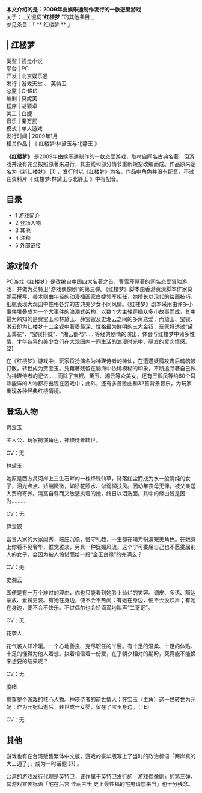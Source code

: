 **本文介绍的是：2009年由娱乐通制作发行的一款恋爱游戏**  
关于： _关键词“**红楼梦** ”的其他条目 _  
参见条目：「 ** 红楼梦  ** 」

|  红楼梦  
---  
类型  |  视觉小说   
平台  |  PC   
开发  |  北京娱乐通   
发行  |  游戏天堂  、  英特卫   
总监  |  CHRIS   
编剧  |  莫妮芙   
程序  |  胡颖卓   
美工  |  白婕   
音乐  |  秦万民   
模式  |  单人游戏   
发行时间  |  2009年1月   
相关作品  |  《  红楼梦:林黛玉与北静王  》   
  
**《红楼梦》**
是2009年由娱乐通制作的一款恋爱游戏，取材自同名古典名著，但游戏并没有完全按照原著来进行，其主线和部分情节重新架空改编而成。作品原来定名为《新红楼梦》
[1]  ，发行时以《红楼梦》为名。作品中角色并没有配音，不过在资料片《  红楼梦:林黛玉与北静王  》中有配音。

##  目录

  * 1  游戏简介 
  * 2  登场人物 
  * 3  其他 
  * 4  注释 
  * 5  外部链接 

##  游戏简介

PC游戏《红楼梦》是改编自中国四大名著之首，曹雪芹原著的同名恋爱冒险游戏，并做为英特卫“游戏偶像剧”的第三弹。《红楼梦》脚本由香港资深脚本作家莫妮芙撰写、美术则由年轻的动漫插画家白婕领军担任，她擅长以现代的绘画技巧，细腻表现大观园中性格各异的古典美少女不同风情。《红楼梦》剧本采用由许多小事件堆叠成为一个大事件的浪潮式架构，以数个大主轴穿插众多小故事而成，其中最为熟知的是贾宝玉和林黛玉、薛宝钗及史湘云之间的多角恋爱，而黛玉、宝钗、湘云即为红楼梦十二金钗中著墨最深、性格最为鲜明的三大金钗，玩家将透过“黛玉葬花”、“宝钗扑蝶”、“湘云卧芍”……等经典剧情的演出，体会与红楼梦中诸多性情、才华各异的美少女们在大观园内一同生活的浪漫时光中，萌发的爱恋情感。
[2]

在《红楼梦》游戏中，玩家将扮演名为神瑛侍者的神仙，在遭遇妖魔攻击后魂魄被打散，转世成为贾宝玉。凭藉著残留在脑海中依稀模糊的印象，不断追寻著自己做为神瑛侍者的记忆……而除了宝钗、黛玉、湘云等众美女，还有王熙凤等约60个耳熟能详的人物都将出现在游戏中；此外，还有多首歌曲和32首背景音乐，为玩家重现各种经典红楼情境。

##  登场人物

贾宝玉

主人公，玩家扮演角色，神瑛侍者转世。

CV：无

林黛玉

她原是西方灵河岸上三生石畔的一株绛珠仙草，降落红尘而成为水一般清纯的女子，泪光点点、娇喘微微，如娇花照水、似弱柳扶风。因幼年丧母无伴，被父亲送入贾府寄养。清高自尊而又敏感执着的她，终日以泪洗面。其中的缘由皆是因为………

CV：无

薛宝钗

富贵人家的大家闺秀，端庄沉稳，恪守礼教，一生都在竭力扮演完美角色。在她身上你看不见奢华，惟觉雅淡，另具一种妩媚风流。这个宁可委屈自己也不愿委屈别人的女子，会因为被人怜惜而给一段“金玉良缘”的完满么？

CV：无

史湘云

即便是有一万个难过的理由，你也只能看到她脸上灿烂的笑容。调皮、多语、豁达豪放、爱扮男装。有她在身边，便不会不热闹；有她在身边，便不会没欢声；有她在身边，便不会不快乐。不过偶尔也会娇滴滴地叫声“二哥哥”。

CV：无

花袭人

花气袭人知冷暖。一个心地善良、克尽职任的丫鬟。有十足的温柔、十足的体贴、十足的懂得为他人着想。执着相信着一份爱，在乎朝夕相对的期盼，究竟能不能换来想要的结果呢？

CV：无

度绪

贯穿整个游戏的核心人物。神瑛侍者的前世情人；在宝玉（主角）这一世转世为元妃；作为元妃仙逝后，转世成一女婴，留在了宝玉身边。（TE）

CV：无

##  其他

游戏也有在台湾贩售繁体中文版，游戏的豪华版写上了当时的政治标语「两岸真的大三通了」，成为一时话题  [3]  。

台湾的游戏发行代理是英特卫，该作属于英特卫发行的「游戏偶像剧」的第三弹，其游戏宣传标语「宅在后宫 佳丽三千 史上最性福的宅男请您来当」也十分残念。

  